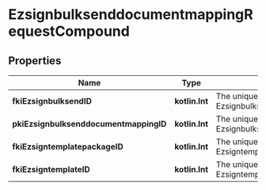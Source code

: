 
# EzsignbulksenddocumentmappingRequestCompound

## Properties
Name | Type | Description | Notes
------------ | ------------- | ------------- | -------------
**fkiEzsignbulksendID** | **kotlin.Int** | The unique ID of the Ezsignbulksend | 
**pkiEzsignbulksenddocumentmappingID** | **kotlin.Int** | The unique ID of the Ezsignbulksenddocumentmapping. |  [optional]
**fkiEzsigntemplatepackageID** | **kotlin.Int** | The unique ID of the Ezsigntemplatepackage |  [optional]
**fkiEzsigntemplateID** | **kotlin.Int** | The unique ID of the Ezsigntemplate |  [optional]



